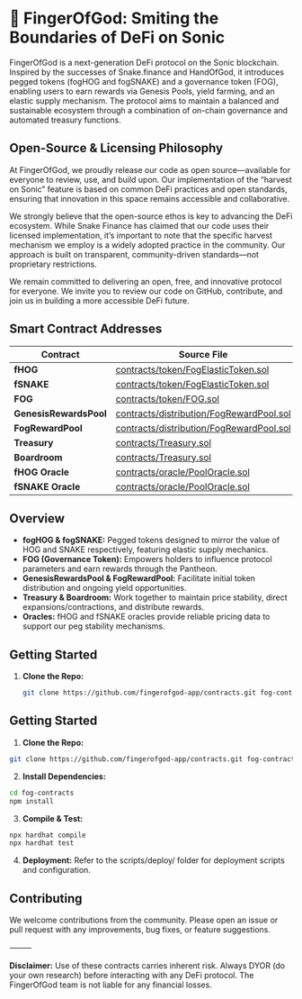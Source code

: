 # 🐉 FingerOfGod: Smiting the Boundaries of DeFi on Sonic

FingerOfGod is a next-generation DeFi protocol on the Sonic blockchain. Inspired by the successes of Snake.finance and HandOfGod, it introduces pegged tokens (fogHOG and fogSNAKE) and a governance token (FOG), enabling users to earn rewards via Genesis Pools, yield farming, and an elastic supply mechanism. The protocol aims to maintain a balanced and sustainable ecosystem through a combination of on-chain governance and automated treasury functions.

## Open-Source & Licensing Philosophy

At FingerOfGod, we proudly release our code as open source—available for everyone to review, use, and build upon. Our implementation of the “harvest on Sonic” feature is based on common DeFi practices and open standards, ensuring that innovation in this space remains accessible and collaborative.

We strongly believe that the open-source ethos is key to advancing the DeFi ecosystem. While Snake Finance has claimed that our code uses their licensed implementation, it’s important to note that the specific harvest mechanism we employ is a widely adopted practice in the community. Our approach is built on transparent, community-driven standards—not proprietary restrictions.

We remain committed to delivering an open, free, and innovative protocol for everyone. We invite you to review our code on GitHub, contribute, and join us in building a more accessible DeFi future.

## Smart Contract Addresses

| Contract                  | Source File                                                                                                                                                              | Address                                      |
|---------------------------|--------------------------------------------------------------------------------------------------------------------------------------------------------------------------|----------------------------------------------|
| **fHOG**                  | [contracts/token/FogElasticToken.sol](https://github.com/fingerofgod-app/contracts/blob/main/contracts/token/FogElasticToken.sol)                                          | [0xafde634d6f38fc59cf94fb9e24a91e31ee6aa5e0](https://sonicscan.org/address/0xafde634d6f38fc59cf94fb9e24a91e31ee6aa5e0)  |
| **fSNAKE**                | [contracts/token/FogElasticToken.sol](https://github.com/fingerofgod-app/contracts/blob/main/contracts/token/FogElasticToken.sol)                                          | [0x11F5cd8aE75c2f498DE4b874058c489AE473E488](https://sonicscan.org/address/0x11F5cd8aE75c2f498DE4b874058c489AE473E488)  |
| **FOG**                   | [contracts/token/FOG.sol](https://github.com/fingerofgod-app/contracts/blob/main/contracts/token/FOG.sol)                                                                 | [0xB144E5f84BbA5b2b4Ea2fBa9d7364E8990FC7216](https://sonicscan.org/address/0xB144E5f84BbA5b2b4Ea2fBa9d7364E8990FC7216)  |
| **GenesisRewardsPool**    | [contracts/distribution/FogRewardPool.sol](https://github.com/fingerofgod-app/contracts/blob/main/contracts/distribution/FogRewardPool.sol)                                  | [0x5F59CABC5b6BB9B391a033d712afA1b1D90CE62B](https://sonicscan.org/address/0x5F59CABC5b6BB9B391a033d712afA1b1D90CE62B)  |
| **FogRewardPool**         | [contracts/distribution/FogRewardPool.sol](https://github.com/fingerofgod-app/contracts/blob/main/contracts/distribution/FogRewardPool.sol)                                  | [0x9112C2AE5C729bEE9a5C12CE1ec64073d812ef5A](https://sonicscan.org/address/0x9112C2AE5C729bEE9a5C12CE1ec64073d812ef5A)  |
| **Treasury**              | [contracts/Treasury.sol](https://github.com/fingerofgod-app/contracts/blob/main/contracts/Treasury.sol)                                                                    | [0x426E7741AE4544A6Bb5F0AA3Ad6d9623813bFFF7](https://sonicscan.org/address/0x426E7741AE4544A6Bb5F0AA3Ad6d9623813bFFF7)  |
| **Boardroom**             | [contracts/Treasury.sol](https://github.com/fingerofgod-app/contracts/blob/main/contracts/Treasury.sol)                                                                    | [0x5D26f9C6B02caF37a6C3D6d10B590e91e6ebD712](https://sonicscan.org/address/0x5D26f9C6B02caF37a6C3D6d10B590e91e6ebD712)  |
| **fHOG Oracle**           | [contracts/oracle/PoolOracle.sol](https://github.com/fingerofgod-app/contracts/blob/main/contracts/oracle/PoolOracle.sol)                                                    | [0x440B27C3Ac56b725a2f089a48D6fdA5550c46164](https://sonicscan.org/address/0x440B27C3Ac56b725a2f089a48D6fdA5550c46164)  |
| **fSNAKE Oracle**         | [contracts/oracle/PoolOracle.sol](https://github.com/fingerofgod-app/contracts/blob/main/contracts/oracle/PoolOracle.sol)                                                    | [0x69aE3A9CEb8d9Bb9e99dDCe6bAA85Cc8D84898E8](https://sonicscan.org/address/0x69aE3A9CEb8d9Bb9e99dDCe6bAA85Cc8D84898E8)  |

## Overview

- **fogHOG & fogSNAKE:** Pegged tokens designed to mirror the value of HOG and SNAKE respectively, featuring elastic supply mechanics.
- **FOG (Governance Token):** Empowers holders to influence protocol parameters and earn rewards through the Pantheon.
- **GenesisRewardsPool & FogRewardPool:** Facilitate initial token distribution and ongoing yield opportunities.
- **Treasury & Boardroom:** Work together to maintain price stability, direct expansions/contractions, and distribute rewards.
- **Oracles:** fHOG and fSNAKE oracles provide reliable pricing data to support our peg stability mechanisms.

## Getting Started

1. **Clone the Repo:**
   ```bash
   git clone https://github.com/fingerofgod-app/contracts.git fog-contracts

## Getting Started

1. **Clone the Repo:**
```bash
git clone https://github.com/fingerofgod-app/contracts.git fog-contracts
```

2. **Install Dependencies:**
```bash
cd fog-contracts
npm install
```

3. **Compile & Test:**
```bash
npx hardhat compile
npx hardhat test
```

4. **Deployment:**
Refer to the scripts/deploy/ folder for deployment scripts and configuration.

## Contributing

We welcome contributions from the community. Please open an issue or pull request with any improvements, bug fixes, or feature suggestions.

⸻

**Disclaimer:** Use of these contracts carries inherent risk. Always DYOR (do your own research) before interacting with any DeFi protocol. The FingerOfGod team is not liable for any financial losses.
